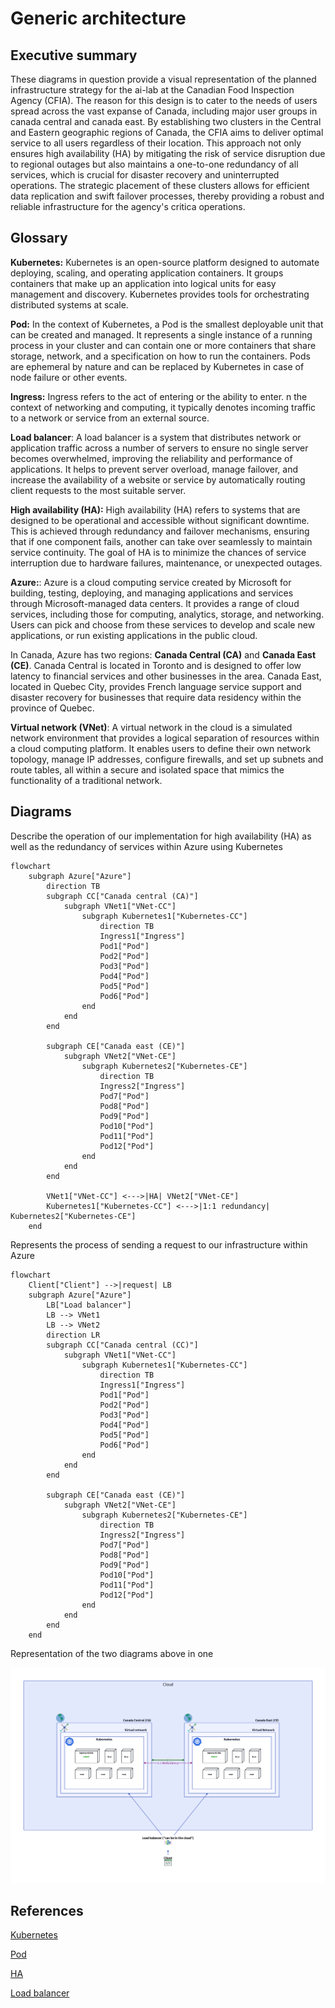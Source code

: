 # Generic architecture

## Executive summary

These diagrams in question provide a visual representation of the planned
infrastructure strategy for the ai-lab at the Canadian Food Inspection Agency
(CFIA). The reason for this design is to cater to the needs of users spread
across the vast expanse of Canada, including major user groups in canada central
and canada east. By establishing two clusters in the Central and Eastern
geographic regions of Canada, the CFIA aims to deliver optimal service to all
users regardless of their location. This approach not only ensures high
availability (HA) by mitigating the risk of service disruption due to regional
outages but also maintains a one-to-one redundancy of all services, which is
crucial for disaster recovery and uninterrupted operations. The strategic
placement of these clusters allows for efficient data replication and swift
failover processes, thereby providing a robust and reliable infrastructure for
the agency's critica operations.

## Glossary

**Kubernetes:** Kubernetes is an open-source platform designed to automate
deploying, scaling, and operating application containers. It groups containers
that make up an application into logical units for easy management and
discovery. Kubernetes provides tools for orchestrating distributed systems at
scale.

**Pod:** In the context of Kubernetes, a Pod is the smallest deployable unit
that can be created and managed. It represents a single instance of a running
process in your cluster and can contain one or more containers that share
storage, network, and a specification on how to run the containers. Pods are
ephemeral by nature and can be replaced by Kubernetes in case of node failure or
other events.

**Ingress:** Ingress refers to the act of entering or the ability to enter. n
the context of networking and computing, it typically denotes incoming traffic
to a network or service from an external source.

**Load balancer**: A load balancer is a system that distributes network or
application traffic across a number of servers to ensure no single server
becomes overwhelmed, improving the reliability and performance of applications.
It helps to prevent server overload, manage failover, and increase the
availability of a website or service by automatically routing client requests to
the most suitable server.

**High availability (HA):** High availability (HA) refers to systems that are
designed to be operational and accessible without significant downtime. This is
achieved through redundancy and failover mechanisms, ensuring that if one
component fails, another can take over seamlessly to maintain service
continuity. The goal of HA is to minimize the chances of service interruption
due to hardware failures, maintenance, or unexpected outages.

**Azure:**: Azure is a cloud computing service created by Microsoft for
building, testing, deploying, and managing applications and services through
Microsoft-managed data centers. It provides a range of cloud services, including
those for computing, analytics, storage, and networking. Users can pick and
choose from these services to develop and scale new applications, or run
existing applications in the public cloud.

In Canada, Azure has two regions: **Canada Central (CA)** and **Canada East
(CE)**. Canada Central is located in Toronto and is designed to offer low
latency to financial services and other businesses in the area. Canada East,
located in Quebec City, provides French language service support and disaster
recovery for businesses that require data residency within the province of
Quebec.

**Virtual network (VNet)**: A virtual network in the cloud is a simulated
network environment that provides a logical separation of resources within a
cloud computing platform. It enables users to define their own network topology,
manage IP addresses, configure firewalls, and set up subnets and route tables,
all within a secure and isolated space that mimics the functionality of a
traditional network.

## Diagrams

Describe the operation of our implementation for high availability (HA)
as well as the redundancy of services within Azure using Kubernetes

```mermaid
flowchart
    subgraph Azure["Azure"]
        direction TB
        subgraph CC["Canada central (CA)"]
            subgraph VNet1["VNet-CC"]
                subgraph Kubernetes1["Kubernetes-CC"]
                    direction TB
                    Ingress1["Ingress"]
                    Pod1["Pod"]
                    Pod2["Pod"]
                    Pod3["Pod"]
                    Pod4["Pod"]
                    Pod5["Pod"]
                    Pod6["Pod"]
                end
            end
        end

        subgraph CE["Canada east (CE)"]
            subgraph VNet2["VNet-CE"]
                subgraph Kubernetes2["Kubernetes-CE"]
                    direction TB
                    Ingress2["Ingress"]
                    Pod7["Pod"]
                    Pod8["Pod"]
                    Pod9["Pod"]
                    Pod10["Pod"]
                    Pod11["Pod"]
                    Pod12["Pod"]
                end
            end
        end

        VNet1["VNet-CC"] <--->|HA| VNet2["VNet-CE"]
        Kubernetes1["Kubernetes-CC"] <--->|1:1 redundancy| Kubernetes2["Kubernetes-CE"]
    end
```

Represents the process of sending a request to our infrastructure
within Azure

```mermaid
flowchart
    Client["Client"] -->|request| LB
    subgraph Azure["Azure"]
        LB["Load balancer"]
        LB --> VNet1
        LB --> VNet2
        direction LR
        subgraph CC["Canada central (CC)"]
            subgraph VNet1["VNet-CC"]
                subgraph Kubernetes1["Kubernetes-CC"]
                    direction TB
                    Ingress1["Ingress"]
                    Pod1["Pod"]
                    Pod2["Pod"]
                    Pod3["Pod"]
                    Pod4["Pod"]
                    Pod5["Pod"]
                    Pod6["Pod"]
                end
            end
        end

        subgraph CE["Canada east (CE)"]
            subgraph VNet2["VNet-CE"]
                subgraph Kubernetes2["Kubernetes-CE"]
                    direction TB
                    Ingress2["Ingress"]
                    Pod7["Pod"]
                    Pod8["Pod"]
                    Pod9["Pod"]
                    Pod10["Pod"]
                    Pod11["Pod"]
                    Pod12["Pod"]
                end
            end
        end
    end
```

Representation of the two diagrams above in one

![Diagram](../img/ha-redundancy-lb.png)

## References

[Kubernetes](https://kubernetes.io/docs/concepts/overview/)

[Pod](https://kubernetes.io/docs/concepts/workloads/pods/)

[HA](https://www.techtarget.com/searchdatacenter/definition/high-availability)

[Load balancer](https://www.nginx.com/resources/glossary/load-balancing/)

